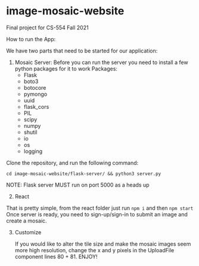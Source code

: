 # image-mosaic-website
Final project for CS-554 Fall 2021

How to run the App:

We have two parts that need to be started for our application:

1. Mosaic Server: Before you can run the server you need to install a few python packages for it to work
    Packages:
     -  Flask
     -  boto3
     -  botocore
     -  pymongo
     -  uuid
     -  flask_cors
     -  PIL
     -  scipy
     -  numpy
     -  shutil
     -  io
     -  os
     -  logging

  Clone the repository, and run the following command:
  
    cd image-mosaic-website/flask-server/ && python3 server.py
  
  NOTE: Flask server MUST run on port 5000 as a heads up

2. React

  That is pretty simple, from the react folder just run ```npm i``` and then ```npm start```
  Once server is ready, you need to sign-up/sign-in to submit an image and create a mosaic.
  
3. Customize

    If you would like to alter the tile size and make the mosaic images seem more high resolution, change the x and y pixels in the UploadFile component lines 80 + 81.
  ENJOY!
